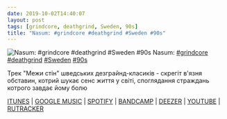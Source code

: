 ```yaml
---
date: 2019-10-02T14:40:07
layout: post
tags: [grindcore, deathgrind, Sweden, 90s]
title: "Nasum: #grindcore #deathgrind #Sweden #90s"
---
```

![Nasum: #grindcore #deathgrind #Sweden #90s](https://res.cloudinary.com/vast-space-unexplored/image/upload/q_auto,dpr_auto,w_auto/photos/photo_745_02-10-2019_14-40-07.jpg)
Nasum: [#grindcore](/tags/#grindcore) [#deathgrind](/tags/#deathgrind) [#Sweden](/tags/#Sweden) [#90s](/tags/#90s)

Трек &quot;Межи стін&quot; шведських дезграйнд-класиків - скрегіт в&#39;язня обставин, котрий шукає сенс життя у світі, споглядання страждань котрого завдає йому болю

[ITUNES](https://music.apple.com/us/album/grind-finale/120316276) \| [GOOGLE MUSIC](https://play.google.com/music/m/Bfvgi4hckp7f2f5wkriu62hhwta?t=Grind_Finale_-_Nasum) \| [SPOTIFY](https://open.spotify.com/album/4WP5PYC8feRUh5Wyu703ep) \| [BANDCAMP](https://nasum.bandcamp.com/album/grind-finale) \| [DEEZER](https://www.deezer.com/album/1004095?utm_source=deezer&amp;utm_content=album-1004095&amp;utm_term=1601611822_1570016326&amp;utm_medium=web) \| [YOUTUBE](https://www.youtube.com/playlist?list=PL53375E975EB0BD32) \| [RUTRACKER](https://rutracker.org/forum/viewtopic.php?t=3566713)